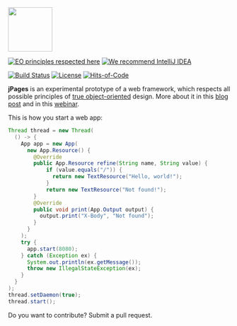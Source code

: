 <img src="http://cf.jare.io/?u=http%3A%2F%2Fwww.yegor256.com%2Fimages%2Fbooks%2Felegant-objects%2Fcactus.svg" height="100px" />

[![EO principles respected here](http://www.elegantobjects.org/badge.svg)](http://www.elegantobjects.org)
[![We recommend IntelliJ IDEA](http://www.elegantobjects.org/intellij-idea.svg)](https://www.jetbrains.com/idea/)

[![Build Status](https://travis-ci.org/yegor256/jpages.svg)](https://travis-ci.org/yegor256/jpages)
[![License](https://img.shields.io/badge/license-MIT-green.svg)](https://github.com/yegor256/jpages/blob/master/LICENSE.txt)
[![Hits-of-Code](https://hitsofcode.com/github/yegor256/jpages)](https://hitsofcode.com/view/github/yegor256/jpages)

**jPages** is an experimental prototype of a web framework,
which respects all possible principles of
[true object-oriented](http://www.yegor256.com/2014/11/20/seven-virtues-of-good-object.html)
design. More about it in this
[blog post](https://www.yegor256.com/2019/03/26/jpages.html)
and in this [webinar](https://www.youtube.com/watch?v=bVzEPOZ_mDU).

This is how you start a web app:

```java
Thread thread = new Thread(
  () -> {
    App app = new App(
      new App.Resource() {
        @Override
        public App.Resource refine(String name, String value) {
            if (value.equals("/")) {
              return new TextResource("Hello, world!");
            }
            return new TextResource("Not found!");
        }
        @Override
        public void print(App.Output output) {
          output.print("X-Body", "Not found");
        }
      }
    );
    try {
      app.start(8080);
    } catch (Exception ex) {
      System.out.println(ex.getMessage());
      throw new IllegalStateException(ex);
    }
  }
);
thread.setDaemon(true);
thread.start();
```

Do you want to contribute? Submit a pull request.
